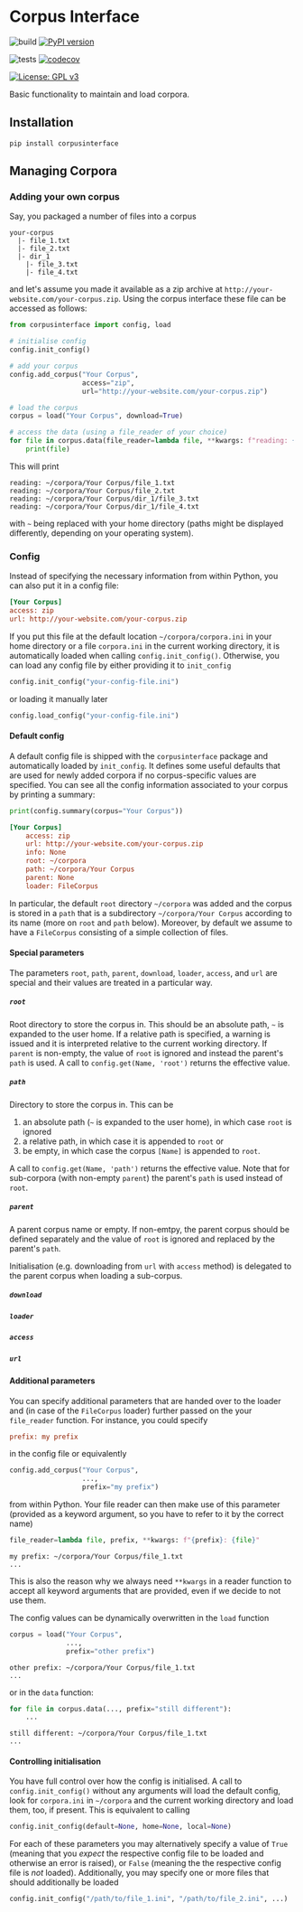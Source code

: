 # Corpus Interface

![build](https://github.com/DCMLab/CorpusInterface/workflows/build/badge.svg)
[![PyPI version](https://badge.fury.io/py/corpusinterface.svg)](https://badge.fury.io/py/corpusinterface)

![tests](https://github.com/DCMLab/CorpusInterface/workflows/tests/badge.svg)
[![codecov](https://codecov.io/gh/DCMLab/CorpusInterface/branch/master/graph/badge.svg?token=BooAiwbcyk)](https://codecov.io/gh/DCMLab/CorpusInterface)

[![License: GPL v3](https://img.shields.io/badge/License-GPLv3-blue.svg)](https://www.gnu.org/licenses/gpl-3.0)

Basic functionality to maintain and load corpora.

## Installation

`pip install corpusinterface`

## Managing Corpora

### Adding your own corpus

Say, you packaged a number of files into a corpus

```
your-corpus
  |- file_1.txt
  |- file_2.txt
  |- dir_1
    |- file_3.txt
    |- file_4.txt
```

and let's assume you made it available as a zip archive at `http://your-website.com/your-corpus.zip`. Using the corpus interface these file can be accessed as follows:

```python
from corpusinterface import config, load

# initialise config
config.init_config()

# add your corpus
config.add_corpus("Your Corpus",
                  access="zip",
                  url="http://your-website.com/your-corpus.zip")

# load the corpus
corpus = load("Your Corpus", download=True)

# access the data (using a file_reader of your choice)
for file in corpus.data(file_reader=lambda file, **kwargs: f"reading: {file}"):
    print(file)
```

This will print

```
reading: ~/corpora/Your Corpus/file_1.txt
reading: ~/corpora/Your Corpus/file_2.txt
reading: ~/corpora/Your Corpus/dir_1/file_3.txt
reading: ~/corpora/Your Corpus/dir_1/file_4.txt
```

with `~` being replaced with your home directory (paths might be displayed differently, depending on your operating system).

### Config

Instead of specifying the necessary information from within Python, you can also put it in a config file:

```ini
[Your Corpus]
access: zip
url: http://your-website.com/your-corpus.zip
```

If you put this file at the default location  `~/corpora/corpora.ini` in your home directory or a file `corpora.ini` in the current working directory, it is automatically loaded when calling `config.init_config()`. Otherwise, you can load any config file by either providing it to `init_config`

```python
config.init_config("your-config-file.ini")
```

or loading it manually later

```python
config.load_config("your-config-file.ini")
```

#### Default config

A default config file is shipped with the `corpusinterface`  package and automatically loaded by `init_config`. It defines some useful defaults that are used for newly added corpora if no corpus-specific values are specified. You can see all the config information associated to your corpus by printing a summary:

```python
print(config.summary(corpus="Your Corpus"))
```

```ini
[Your Corpus]
    access: zip
    url: http://your-website.com/your-corpus.zip
    info: None
    root: ~/corpora
    path: ~/corpora/Your Corpus
    parent: None
    loader: FileCorpus
```

In particular, the default `root` directory `~/corpora` was added and the corpus is stored in a `path` that is a subdirectory `~/corpora/Your Corpus` according to its name (more on `root` and `path` below). Moreover, by default we assume to have a `FileCorpus` consisting of a simple collection of files.

#### Special parameters

The parameters `root`, `path`, `parent`,  `download`, `loader`, `access`, and `url` are special and their values are treated in a particular way.

##### `root`

Root directory to store the corpus in. This should be an absolute path, `~` is expanded to the user home. If a relative path is specified, a warning is issued and it is interpreted relative to the current working directory. If `parent` is non-empty, the value of `root` is ignored and instead the parent's `path` is used. A call to `config.get(Name, 'root')` returns the effective value.

##### `path`

Directory to store the corpus in. This can be

1. an absolute path (`~` is expanded to the user home), in which case `root` is ignored
2. a relative path, in which case it is appended to `root` or
3. be empty, in which case the corpus `[Name]` is appended to `root`.

A call to `config.get(Name, 'path')` returns the effective value. Note that for sub-corpora (with non-empty `parent`) the parent's `path` is used instead of `root`.

##### `parent`

A parent corpus name or empty. If non-emtpy, the parent corpus should be defined separately and the value of `root` is ignored and replaced by the parent's `path`.

Initialisation (e.g. downloading from `url` with `access` method) is delegated to the parent corpus when loading a sub-corpus.

##### `download`

##### `loader`

##### `access`

##### `url`

#### Additional parameters

You can specify additional parameters that are handed over to the loader and (in case of the `FileCorpus` loader) further passed on the your `file_reader` function. For instance, you could specify

```ini
prefix: my prefix
```

in the config file or equivalently

```python
config.add_corpus("Your Corpus",
                  ...,
                  prefix="my prefix")
```

from within Python. Your file reader can then make use of this parameter (provided as a keyword argument, so you have to refer to it by the correct name)

```python
file_reader=lambda file, prefix, **kwargs: f"{prefix}: {file}"
```

```
my prefix: ~/corpora/Your Corpus/file_1.txt
...
```

This is also the reason why we always need  `**kwargs` in a reader function to accept all keyword arguments that are provided, even if we decide to not use them.

The config values can be dynamically overwritten in the `load` function

```python
corpus = load("Your Corpus",
              ...,
              prefix="other prefix")
```

```
other prefix: ~/corpora/Your Corpus/file_1.txt
...
```

or in the `data` function:

```python
for file in corpus.data(..., prefix="still different"):
    ...
```

```
still different: ~/corpora/Your Corpus/file_1.txt
...
```

#### Controlling initialisation

You have full control over how the config is initialised. A call to `config.init_config()` without any arguments will load the default config, look for `corpora.ini` in `~/corpora` and the current working directory and load them, too, if present. This is equivalent to calling

```python
config.init_config(default=None, home=None, local=None)
```

For each of these parameters you may alternatively specify a value of `True` (meaning that you _expect_ the respective config file to be loaded and otherwise an error is raised), or `False` (meaning the the respective config file is _not_ loaded). Additionally, you may specify one or more files that should additionally be loaded

```python
config.init_config("/path/to/file_1.ini", "/path/to/file_2.ini", ...)
```

